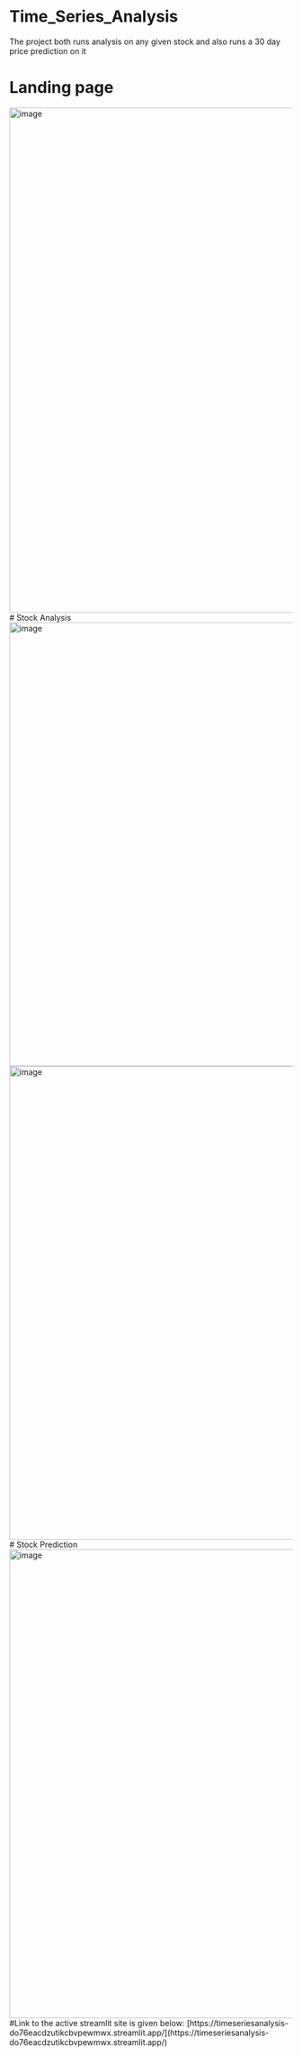 # Time_Series_Analysis
The project both runs analysis on any given stock and also runs a 30 day price prediction on it
# Landing page
<img width="1910" height="897" alt="image" src="https://github.com/user-attachments/assets/5d0942cf-a344-4d19-9acf-a50464c11351" />
# Stock Analysis
<img width="1675" height="788" alt="image" src="https://github.com/user-attachments/assets/cf694441-a699-44af-baed-cebd635d0103" />
<img width="1640" height="841" alt="image" src="https://github.com/user-attachments/assets/114201c7-e2e3-4b56-87ff-a4f73ae951eb" />
# Stock Prediction
<img width="1635" height="833" alt="image" src="https://github.com/user-attachments/assets/0bee1b52-8e4f-46fd-b938-b769632d87f1" />
#Link to the active streamlit site is given below:
[https://timeseriesanalysis-do76eacdzutikcbvpewmwx.streamlit.app/](https://timeseriesanalysis-do76eacdzutikcbvpewmwx.streamlit.app/)

